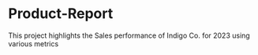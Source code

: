 # Product-Report
This project highlights the Sales performance of Indigo Co. for 2023 using various metrics
